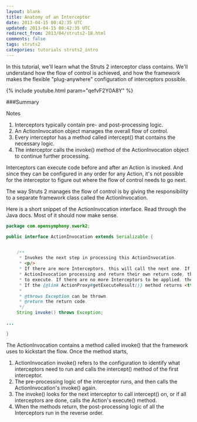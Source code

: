 ```yaml
---
layout: blank
title: Anatomy of an Interceptor
date: 2013-04-15 00:42:35 UTC
updated: 2013-04-15 00:42:35 UTC
redirect_from: 2013/04/struts2-18.html
comments: false
tags: struts2
categories: tutorials struts2_intro
---
```


In this tutorial, we'll learn what the Struts 2 interceptor class contains. We'll understand how the flow of control is achieved, and how the framework makes the flexible "plug-anywhere" configuration of interceptors possible.

{% include youtube.html param="qefvF2Y0A8Y" %}

###Summary

Notes

1. Interceptors typically contain pre- and post-processing logic.
2. An ActionInvocation object manages the overall flow of control.
3. Every interceptor has a method called intercept() that contains the necessary logic.
4. The interceptor calls the invoke() method of the ActionInvocation object to continue further processing.

Interceptors can execute code before and after an Action is invoked. And since they can be configured in any order for any Action, it's not possible for the interceptor to figure out where the flow of control needs to go next.

The way Struts 2 manages the flow of control is by giving the responsibility to a separate framework class called the ActionInvocation.

Here is a short snippet of the ActionInvocation interface. Read through the Java docs. Most of it should now make sense.

```java
package com.opensymphony.xwork2;

public interface ActionInvocation extends Serializable {


    /**
     * Invokes the next step in processing this ActionInvocation.
     * <p/>
     * If there are more Interceptors, this will call the next one. If Interceptors choose not to short-circuit
     * ActionInvocation processing and return their own return code, they will call invoke() to allow the next Interceptor
     * to execute. If there are no more Interceptors to be applied, the Action is executed.
     * If the {@link ActionProxy#getExecuteResult()} method returns <tt>true</tt>, the Result is also executed.
     *
     * @throws Exception can be thrown.
     * @return the return code.
     */
    String invoke() throws Exception;

...

}
```

The ActionInvocation contains a method called invoke() that the framework uses to kickstart the flow. Once the method starts,

1. ActionInvocation invoke() refers to the configuration to identify what interceptors need to run and calls the intercept() method of the first interceptor.
2. The pre-processing logic of the interceptor runs, and then calls the ActionInvocation's invoke() again.
3. The invoke() looks for the next interceptor to call intercept() on, or if all interceptors are done, calls the Action's execute() method.
4. When the methods return, the post-processing logic of all the Interceptors run in the reverse order.
